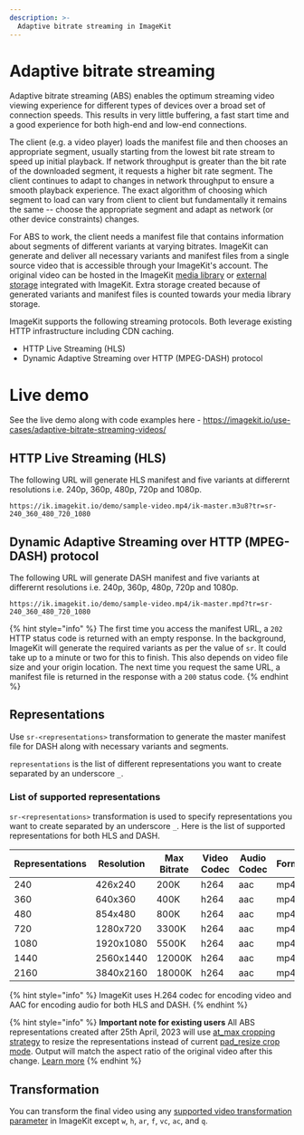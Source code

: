 ```yaml
---
description: >-
  Adaptive bitrate streaming in ImageKit
---
```


# Adaptive bitrate streaming

Adaptive bitrate streaming (ABS) enables the optimum streaming video viewing experience for different types of devices over a broad set of connection speeds. This results in very little buffering, a fast start time and a good experience for both high-end and low-end connections.

The client (e.g. a video player) loads the manifest file and then chooses an appropriate segment, usually starting from the lowest bit rate stream to speed up initial playback. If network throughput is greater than the bit rate of the downloaded segment, it requests a higher bit rate segment. The client continues to adapt to changes in network throughput to ensure a smooth playback experience. The exact algorithm of choosing which segment to load can vary from client to client but fundamentally it remains the same -- choose the appropriate segment and adapt as network (or other device constraints) changes.

For ABS to work, the client needs a manifest file that contains information about segments of different variants at varying bitrates. ImageKit can generate and deliver all necessary variants and manifest files from a single source video that is accessible through your ImageKit's account. The original video can be hosted in the ImageKit [media library](../media-library/README.md) or [external storage](../integration/configure-origin/README.md) integrated with ImageKit. Extra storage created because of generated variants and manifest files is counted towards your media library storage.

ImageKit supports the following streaming protocols. Both leverage existing HTTP infrastructure including CDN caching.

* HTTP Live Streaming (HLS)
* Dynamic Adaptive Streaming over HTTP (MPEG-DASH) protocol

# Live demo
See the live demo along with code examples here - https://imagekit.io/use-cases/adaptive-bitrate-streaming-videos/

## HTTP Live Streaming (HLS)
The following URL will generate HLS manifest and five variants at differernt resolutions i.e. 240p, 360p, 480p, 720p and 1080p.

```markup
https://ik.imagekit.io/demo/sample-video.mp4/ik-master.m3u8?tr=sr-240_360_480_720_1080
```

## Dynamic Adaptive Streaming over HTTP (MPEG-DASH) protocol
The following URL will generate DASH manifest and five variants at differernt resolutions i.e. 240p, 360p, 480p, 720p and 1080p.

```markup
https://ik.imagekit.io/demo/sample-video.mp4/ik-master.mpd?tr=sr-240_360_480_720_1080
```

{% hint style="info" %}
The first time you access the manifest URL, a `202` HTTP status code is returned with an empty response. In the background, ImageKit will generate the required variants as per the value of `sr`. It could take up to a minute or two for this to finish. This also depends on video file size and your origin location. The next time you request the same URL, a manifest file is returned in the response with a `200` status code.
{% endhint %}


## Representations
Use `sr-<representations>` transformation to generate the master manifest file for DASH along with necessary variants and segments.

`representations` is the list of different representations you want to create separated by an underscore `_`.

### List of supported representations

`sr-<representations>` transformation is used to specify representations you want to create separated by an underscore `_`. Here is the list of supported representations for both HLS and DASH.

| Representations | Resolution | Max Bitrate | Video Codec | Audio Codec | Format |
|-----------------|------------|-------------|-------------|-------------|--------|
| 240             | 426x240    | 200K        | h264        | aac         | mp4    |
| 360             | 640x360    | 400K        | h264        | aac         | mp4    |
| 480             | 854x480    | 800K        | h264        | aac         | mp4    |
| 720             | 1280x720   | 3300K       | h264        | aac         | mp4    |
| 1080            | 1920x1080  | 5500K       | h264        | aac         | mp4    |
| 1440            | 2560x1440  | 12000K      | h264        | aac         | mp4    |
| 2160            | 3840x2160  | 18000K      | h264        | aac         | mp4    |


{% hint style="info" %}
ImageKit uses H.264 codec for encoding video and AAC for encoding audio for both HLS and DASH.
{% endhint %}

{% hint style="info" %}
**Important note for existing users**
All ABS representations created after 25th April, 2023 will use [at_max cropping strategy](https://docs.imagekit.io/features/video-transformation/resize-crop-and-other-common-video-transformations#max-size-cropping-strategy-c-at_max) to resize the representations instead of current [pad_resize crop mode](https://docs.imagekit.io/features/video-transformation/resize-crop-and-other-common-video-transformations#pad-resize-crop-strategy-cm-pad_resize). Output will match the aspect ratio of the original video after this change. [Learn more](../../limits-and-troubleshooting/modification-in-resizing-method-for-ABS-representations.md)
{% endhint %}

## Transformation

You can transform the final video using any [supported video transformation parameter](../video-transformation/resize-crop-and-other-common-video-transformations.md) in ImageKit except `w`, `h`, `ar`, `f`, `vc`, `ac`, and `q`.
